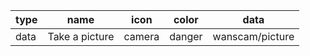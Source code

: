 type      |name           |icon       |color |data 
----------|---------------|-----------|------|----------
data      |Take a picture |camera     |danger|wanscam/picture
